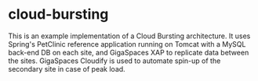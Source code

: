 cloud-bursting
==============

This is an example implementation of a Cloud Bursting architecture. It uses Spring's PetClinic reference application running on Tomcat with a MySQL back-end DB on each site, and GigaSpaces XAP to replicate data between the sites. GigaSpaces Cloudify is used to automate spin-up of the secondary site in case of peak load.